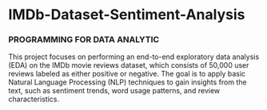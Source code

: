 # IMDb-Dataset-Sentiment-Analysis

### PROGRAMMING FOR DATA ANALYTIC

This project focuses on performing an end-to-end exploratory data analysis (EDA) on the IMDb movie reviews dataset, which consists of 50,000 user reviews labeled as either positive or negative. The goal is to apply basic Natural Language Processing (NLP) techniques to gain insights from the text, such as sentiment trends, word usage patterns, and review characteristics.
